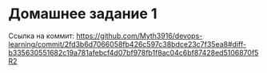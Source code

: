 # Домашнее задание 1

Ссылка на коммит: https://github.com/Myth3916/devops-learning/commit/2fd3b6d7066058fb426c597c38bdce23c7f35ea8#diff-b335630551682c19a781afebcf4d07bf978fb1f8ac04c6bf87428ed5106870f5R2

